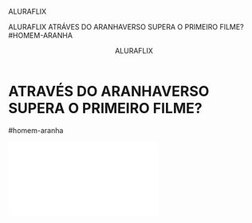ALURAFLIX

ALURAFLIX ATRÁVES DO ARANHAVERSO SUPERA O PRIMEIRO FILME? #HOMEM-ARANHA

<body> 
    <header>ALURAFLIX</header>
    <h1>ATRAVÉS DO ARANHAVERSO SUPERA O PRIMEIRO FILME?</h1>
    <p>#homem-aranha</p>
    <iframe width=”560” height=”315” src=”https://www.youtube.
    com/embed/gt_fAE1Eg2Q?si=c93nZtO1DTNYueO4” title=”YouTube
    video player” frameborder=”0” allow=”accelerometer;
    autoplay; clipboard-write; encrypted-media; gyroscope;
    
    picture-in-picture; web-share” referrerpolicy=”strict-
    origin-when-cross-origin” allowfullscreen></iframe>
    
    </body>